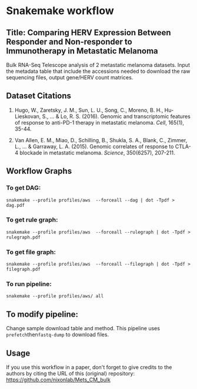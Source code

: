 # Snakemake workflow

## Title: Comparing HERV Expression Between Responder and Non-responder to Immunotherapy in Metastatic Melanoma

Bulk RNA-Seq Telescope analysis of 2 metastatic melanoma datasets. Input the metadata table that include the accessions needed to download the raw sequencing files, output gene/HERV count matrices.

## Dataset Citations

1. Hugo, W., Zaretsky, J. M., Sun, L. U., Song, C., Moreno, B. H., Hu-Lieskovan, S., ... & Lo, R. S. (2016). Genomic and transcriptomic features of response to anti-PD-1 therapy in metastatic melanoma. *Cell*, 165(1), 35-44.

2. Van Allen, E. M., Miao, D., Schilling, B., Shukla, S. A., Blank, C., Zimmer, L., ... & Garraway, L. A. (2015). Genomic correlates of response to CTLA-4 blockade in metastatic melanoma. *Science*, 350(6257), 207-211.

## Workflow Graphs

### To get DAG:
 
```snakemake --profile profiles/aws  --forceall --dag | dot -Tpdf > dag.pdf```

### To get rule graph:

```snakemake --profile profiles/aws  --forceall --rulegraph | dot -Tpdf > rulegraph.pdf```

### To get file graph:

```snakemake --profile profiles/aws  --forceall --filegraph | dot -Tpdf > filegraph.pdf```

### To run pipeline:

```snakemake --profile profiles/aws/ all```

## To modify pipeline:

Change sample download table and method. This pipeline uses ```prefetch```then```fastq-dump``` to download files.


## Usage

 If you use this workflow in a paper, don't forget to give credits to the authors by citing the URL of this (original) repository: https://github.com/nixonlab/Mets_CM_bulk
